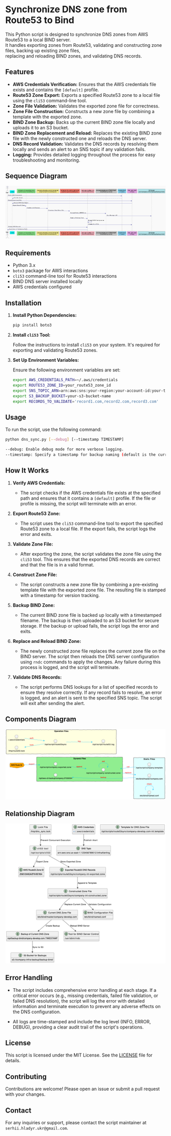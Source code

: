 # Synchronize DNS zone from Route53 to Bind

This Python script is designed to synchronize DNS zones from AWS Route53 to a local BIND server. <br>
It handles exporting zones from Route53, validating and constructing zone files, backing up existing zone files, <br>
replacing and reloading BIND zones, and validating DNS records.

## Features

- **AWS Credentials Verification:** Ensures that the AWS credentials file exists and contains the `[default]` profile.
- **Route53 Zone Export:** Exports a specified Route53 zone to a local file using the `cli53` command-line tool.
- **Zone File Validation:** Validates the exported zone file for correctness.
- **Zone File Construction:** Constructs a new zone file by combining a template with the exported zone.
- **BIND Zone Backup:** Backs up the current BIND zone file locally and uploads it to an S3 bucket.
- **BIND Zone Replacement and Reload:** Replaces the existing BIND zone file with the newly constructed one and reloads the DNS server.
- **DNS Record Validation:** Validates the DNS records by resolving them locally and sends an alert to an SNS topic if any validation fails.
- **Logging:** Provides detailed logging throughout the process for easy troubleshooting and monitoring.

## Sequence Diagram
![Sequence_Diagram.png](docs/Sequence_Diagram.png)

## Requirements

- Python 3.x
- `boto3` package for AWS interactions
- `cli53` command-line tool for Route53 interactions
- BIND DNS server installed locally
- AWS credentials configured

## Installation

1. **Install Python Dependencies:**

    ```sh
    pip install boto3
    ```

2. **Install `cli53` Tool:**

    Follow the instructions to install `cli53` on your system. It's required for exporting and validating Route53 zones.

3. **Set Up Environment Variables:**

    Ensure the following environment variables are set:

    ```sh
    export AWS_CREDENTIALS_PATH=~/.aws/credentials
    export ROUTE53_ZONE_ID=your_route53_zone_id
    export SNS_TOPIC_ARN=arn:aws:sns:your-region:your-account-id:your-topic-name
    export S3_BACKUP_BUCKET=your-s3-bucket-name
    export RECORDS_TO_VALIDATE='record1.com,record2.com,record3.com'
    ```

## Usage

To run the script, use the following command:

```sh
python dns_sync.py [--debug] [--timestamp TIMESTAMP]
```
```sh
--debug: Enable debug mode for more verbose logging.
--timestamp: Specify a timestamp for backup naming (default is the current date and hour)
```

## How It Works

1. **Verify AWS Credentials:** 
    - The script checks if the AWS credentials file exists at the specified path and ensures that it contains a `[default]` profile. If the file or profile is missing, the script will terminate with an error.

2. **Export Route53 Zone:** 
    - The script uses the `cli53` command-line tool to export the specified Route53 zone to a local file. If the export fails, the script logs the error and exits.

3. **Validate Zone File:** 
    - After exporting the zone, the script validates the zone file using the `cli53` tool. This ensures that the exported DNS records are correct and that the file is in a valid format.

4. **Construct Zone File:** 
    - The script constructs a new zone file by combining a pre-existing template file with the exported zone file. The resulting file is stamped with a timestamp for version tracking.

5. **Backup BIND Zone:** 
    - The current BIND zone file is backed up locally with a timestamped filename. The backup is then uploaded to an S3 bucket for secure storage. If the backup or upload fails, the script logs the error and exits.

6. **Replace and Reload BIND Zone:** 
    - The newly constructed zone file replaces the current zone file on the BIND server. The script then reloads the DNS server configuration using `rndc` commands to apply the changes. Any failure during this process is logged, and the script will terminate.

7. **Validate DNS Records:** 
    - The script performs DNS lookups for a list of specified records to ensure they resolve correctly. If any record fails to resolve, an error is logged, and an alert is sent to the specified SNS topic. The script will exit after sending the alert.

## Components Diagram
![Component_Diagram.png](docs/Component_Diagram.png)

## Relationship Diagram
![Relationship_Diagram.png](docs/Relationship_Diagram.png)

## Error Handling

- The script includes comprehensive error handling at each stage. If a critical error occurs (e.g., missing credentials, failed file validation, or failed DNS resolution), the script will log the error with detailed information and terminate execution to prevent any adverse effects on the DNS configuration.

- All logs are time-stamped and include the log level (INFO, ERROR, DEBUG), providing a clear audit trail of the script's operations.

## License

This script is licensed under the MIT License. See the [LICENSE](LICENSE) file for details.

## Contributing

Contributions are welcome! Please open an issue or submit a pull request with your changes.

## Contact

For any inquiries or support, please contact the script maintainer at `serhii.hladyr.ukr@gmail.com`.
